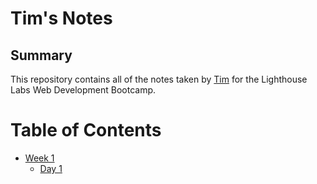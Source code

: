 # Tim's Notes
## Summary 

This repository contains all of the notes taken by [Tim](https://github.com/JoelCodes) for the Lighthouse Labs Web Development Bootcamp.

# Table of Contents
* [Week 1](/Week_1)
  * [Day 1](/Week_1/Day_1)